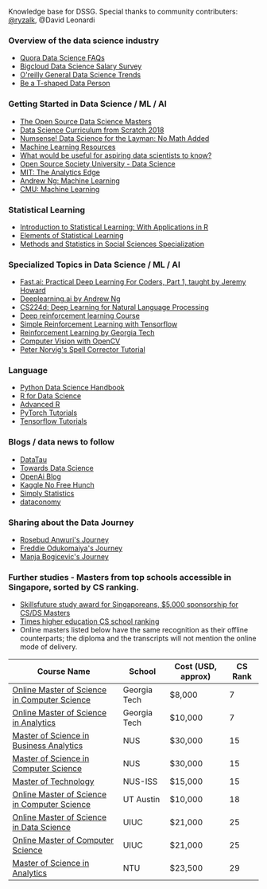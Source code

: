 Knowledge base for DSSG. Special thanks to community contributers: [@ryzalk](https://github.com/ryzalk), @David Leonardi

### Overview of the data science industry
- [Quora Data Science FAQs](https://www.quora.com/topic/Data-Science/faq)
- [Bigcloud Data Science Salary Survey](http://www.bigcloud.io/2018-data-science-salary-survey-report-usa-europe-apac/)
- [O'reilly General Data Science Trends](https://www.oreilly.com/topics/data-science)
- [Be a T-shaped Data Person](https://www.oreilly.com/library/view/analyzing-the-analyzers/9781449368388/ch04.html)

### Getting Started in Data Science / ML / AI 
- [The Open Source Data Science Masters](http://datasciencemasters.org/)
- [Data Science Curriculum from Scratch 2018](https://towardsdatascience.com/data-science-curriculum-from-scratch-2018-part-1-35061303c385)
- [Numsense! Data Science for the Layman: No Math Added](https://www.amazon.com/gp/product/B01N29ZEM6/ref=dbs_a_def_rwt_bibl_vppi_i0)
- [Machine Learning Resources](https://medium.com/machine-learning-for-humans/how-to-learn-machine-learning-24d53bb64aa1)
- [What would be useful for aspiring data scientists to know?
](https://blog.insightdatascience.com/what-would-be-useful-for-aspiring-data-scientists-to-know-4ce0baf65d97)
- [Open Source Society University - Data Science](https://github.com/ossu/data-science)
- [MIT: The Analytics Edge](https://www.edx.org/course/the-analytics-edge)
- [Andrew Ng: Machine Learning](https://www.coursera.org/learn/machine-learning)
- [CMU: Machine Learning](http://www.cs.cmu.edu/~tom/10701_sp11/lectures.shtml)

### Statistical Learning
- [Introduction to Statistical Learning:
With Applications in R](http://fs2.american.edu/alberto/www/analytics/ISLRLectures.html)
- [Elements of Statistical Learning](https://web.stanford.edu/~hastie/ElemStatLearn/)
- [Methods and Statistics in Social Sciences Specialization](https://www.coursera.org/specializations/social-science)

### Specialized Topics in Data Science / ML / AI 
- [Fast.ai: Practical Deep Learning For Coders, Part 1, taught by Jeremy Howard](https://course.fast.ai/)
- [Deeplearning.ai by Andrew Ng](https://www.deeplearning.ai/)
- [CS224d: Deep Learning for Natural Language Processing](http://cs224d.stanford.edu/)
- [Deep reinforcement learning Course](https://github.com/simoninithomas/Deep_reinforcement_learning_Course)
- [Simple Reinforcement Learning with Tensorflow](https://medium.com/emergent-future/simple-reinforcement-learning-with-tensorflow-part-0-q-learning-with-tables-and-neural-networks-d195264329d0)
- [Reinforcement Learning by Georgia Tech](https://www.udacity.com/course/reinforcement-learning--ud600)
- [Computer Vision with OpenCV](https://docs.opencv.org/master/d9/df8/tutorial_root.html)
- [Peter Norvig's Spell Corrector Tutorial](http://www.norvig.com/spell-correct.html)

### Language
- [Python Data Science Handbook](https://jakevdp.github.io/PythonDataScienceHandbook/)
- [R for Data Science](https://r4ds.had.co.nz/)
- [Advanced R](http://adv-r.had.co.nz/)
- [PyTorch Tutorials](https://pytorch.org/tutorials/)
- [Tensorflow Tutorials](https://www.tensorflow.org/tutorials/)

### Blogs / data news to follow
- [DataTau](https://www.datatau.com/)
- [Towards Data Science](https://towardsdatascience.com/)
- [OpenAi Blog](https://blog.openai.com/)
- [Kaggle No Free Hunch](http://blog.kaggle.com/)
- [Simply Statistics](https://simplystatistics.org/)
- [dataconomy](https://dataconomy.com/)

### Sharing about the Data Journey
- [Rosebud Anwuri's Journey](https://towardsdatascience.com/my-journey-into-data-science-39e9bbbbf452)
- [Freddie Odukomaiya's Journey](https://medium.com/@FreddieO/how-to-become-a-data-scientist-in-12-months-7e0deb51fac5)
- [Manja Bogicevic's Journey](https://medium.com/datadriveninvestor/how-to-become-a-top-data-scientist-in-6-months-my-journey-and-experience-83a05b5fe167)

### Further studies - Masters from top schools accessible in Singapore, sorted by CS ranking.
- [Skillsfuture study award for Singaporeans, $5,000 sponsorship for CS/DS Masters](http://www.skillsfuture.sg/studyawards/infocomm)
- [Times higher education CS school ranking](https://www.timeshighereducation.com/world-university-rankings/2019/subject-ranking/computer-science#!/page/0/length/25/sort_by/rank/sort_order/asc/cols/stats)
- Online masters listed below have the same recognition as their offline counterparts; the diploma and the transcripts will not mention the online mode of delivery.

| Course Name  | School | Cost (USD, approx) | CS Rank |
| ------------- | ------------- | ------------- | ------------- |
| [Online Master of Science in Computer Science](https://www.omscs.gatech.edu/)| Georgia Tech | $8,000 | 7 |
| [Online Master of Science in Analytics](https://pe.gatech.edu/degrees/analytics)| Georgia Tech | $10,000 | 7 |
| [Master of Science in Business Analytics](http://msba.nus.edu/)| NUS | $30,000| 15 |
| [Master of Science in Computer Science](https://www.comp.nus.edu.sg/programmes/pg/mcs/)| NUS | $30,000| 15 |
| [Master of Technology](https://www.iss.nus.edu.sg/graduate-programmes/graduate-programmes)| NUS-ISS | $15,000| 15 |
| [Online Master of Science in Computer Science](https://www.cs.utexas.edu/graduate-program/masters-program/online-option)| UT Austin | $10,000 | 18 |
| [Online Master of Science in Data Science](https://www.coursera.org/degrees/masters-in-computer-data-science)| UIUC | $21,000 | 25 |
| [Online Master of Computer Science](https://www.coursera.org/degrees/master-of-computer-science-illinois)| UIUC | $21,000 | 25 |
| [Master of Science in Analytics](http://spms.ntu.edu.sg/MathematicalSciences/Analytics-@-MAS/Pages/MSc-in-Analytics-Programme.aspx)| NTU | $23,500 | 29 |
